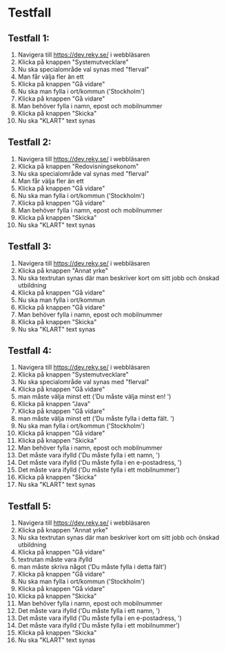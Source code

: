 # Testfall

## Testfall 1:

1. Navigera till https://dev.reky.se/ i webbläsaren
2. Klicka på knappen "Systemutvecklare"
3. Nu ska specialområde val synas med "flerval"
4. Man får välja fler än ett
5. Klicka på knappen "Gå vidare"
6. Nu ska man fylla i ort/kommun ('Stockholm')
7. Klicka på knappen "Gå vidare"
8. Man behöver fylla i namn, epost och mobilnummer
9. Klicka på knappen "Skicka"
10. Nu ska "KLART" text synas

## Testfall 2:

1. Navigera till https://dev.reky.se/ i webbläsaren
2. Klicka på knappen "Redovisningsekonom"
3. Nu ska specialområde val synas med "flerval"
4. Man får välja fler än ett
5. Klicka på knappen "Gå vidare"
6. Nu ska man fylla i ort/kommun ('Stockholm')
7. Klicka på knappen "Gå vidare"
8. Man behöver fylla i namn, epost och mobilnummer
9. Klicka på knappen "Skicka"
10. Nu ska "KLART" text synas

## Testfall 3:

1. Navigera till https://dev.reky.se/ i webbläsaren
2. Klicka på knappen "Annat yrke"
3. Nu ska textrutan synas där man beskriver kort om sitt jobb och önskad utbildning
4. Klicka på knappen "Gå vidare"
5. Nu ska man fylla i ort/kommun
6. Klicka på knappen "Gå vidare"
7. Man behöver fylla i namn, epost och mobilnummer
8. Klicka på knappen "Skicka"
9. Nu ska "KLART" text synas

## Testfall 4:

1. Navigera till https://dev.reky.se/ i webbläsaren
2. Klicka på knappen "Systemutvecklare"
3. Nu ska specialområde val synas med "flerval"
4. Klicka på knappen "Gå vidare"
5. man måste välja minst ett ('Du måste välja minst en!
   ')
6. Klicka på knappen "Java"
7. Klicka på knappen "Gå vidare"
8. man måste välja minst ett ('Du måste fylla i detta fält.
   ')
9. Nu ska man fylla i ort/kommun ('Stockholm')
10. Klicka på knappen "Gå vidare"
11. Klicka på knappen "Skicka"
12. Man behöver fylla i namn, epost och mobilnummer
13. Det måste vara ifylld ('Du måste fylla i ett namn,
    ')
14. Det måste vara ifylld ('Du måste fylla i en e-postadress,
    ')
15. Det måste vara ifylld ('Du måste fylla i ett mobilnummer')
16. Klicka på knappen "Skicka"
17. Nu ska "KLART" text synas

## Testfall 5:

1. Navigera till https://dev.reky.se/ i webbläsaren
2. Klicka på knappen "Annat yrke"
3. Nu ska textrutan synas där man beskriver kort om sitt jobb och önskad utbildning
4. Klicka på knappen "Gå vidare"
5. textrutan måste vara ifylld
6. man måste skriva något ('Du måste fylla i detta fält')
7. Klicka på knappen "Gå vidare"
8. Nu ska man fylla i ort/kommun ('Stockholm')
9. Klicka på knappen "Gå vidare"
10. Klicka på knappen "Skicka"
11. Man behöver fylla i namn, epost och mobilnummer
12. Det måste vara ifylld ('Du måste fylla i ett namn,
    ')
13. Det måste vara ifylld ('Du måste fylla i en e-postadress,
    ')
14. Det måste vara ifylld ('Du måste fylla i ett mobilnummer')
15. Klicka på knappen "Skicka"
16. Nu ska "KLART" text synas

